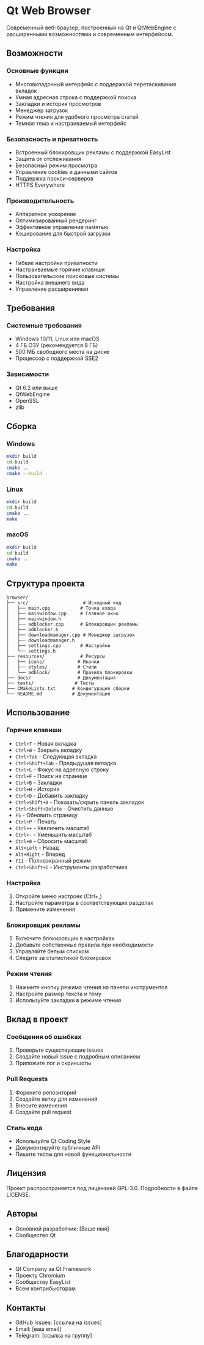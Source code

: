 # Qt Web Browser

Современный веб-браузер, построенный на Qt и QtWebEngine с расширенными возможностями и современным интерфейсом.

## Возможности

### Основные функции
- Многовкладочный интерфейс с поддержкой перетаскивания вкладок
- Умная адресная строка с поддержкой поиска
- Закладки и история просмотров
- Менеджер загрузок
- Режим чтения для удобного просмотра статей
- Темная тема и настраиваемый интерфейс

### Безопасность и приватность
- Встроенный блокировщик рекламы с поддержкой EasyList
- Защита от отслеживания
- Безопасный режим просмотра
- Управление cookies и данными сайтов
- Поддержка прокси-серверов
- HTTPS Everywhere

### Производительность
- Аппаратное ускорение
- Оптимизированный рендеринг
- Эффективное управление памятью
- Кэширование для быстрой загрузки

### Настройка
- Гибкие настройки приватности
- Настраиваемые горячие клавиши
- Пользовательские поисковые системы
- Настройка внешнего вида
- Управление расширениями

## Требования

### Системные требования
- Windows 10/11, Linux или macOS
- 4 ГБ ОЗУ (рекомендуется 8 ГБ)
- 500 МБ свободного места на диске
- Процессор с поддержкой SSE2

### Зависимости
- Qt 6.2 или выше
- QtWebEngine
- OpenSSL
- zlib

## Сборка

### Windows
```bash
mkdir build
cd build
cmake ..
cmake --build .
```

### Linux
```bash
mkdir build
cd build
cmake ..
make
```

### macOS
```bash
mkdir build
cd build
cmake ..
make
```

## Структура проекта

```
browser/
├── src/                    # Исходный код
│   ├── main.cpp           # Точка входа
│   ├── mainwindow.cpp     # Главное окно
│   ├── mainwindow.h
│   ├── adblocker.cpp      # Блокировщик рекламы
│   ├── adblocker.h
│   ├── downloadmanager.cpp # Менеджер загрузок
│   ├── downloadmanager.h
│   ├── settings.cpp       # Настройки
│   └── settings.h
├── resources/             # Ресурсы
│   ├── icons/            # Иконки
│   ├── styles/           # Стили
│   └── adblock/          # Правила блокировки
├── docs/                 # Документация
├── tests/               # Тесты
├── CMakeLists.txt      # Конфигурация сборки
└── README.md           # Документация
```

## Использование

### Горячие клавиши
- `Ctrl+T` - Новая вкладка
- `Ctrl+W` - Закрыть вкладку
- `Ctrl+Tab` - Следующая вкладка
- `Ctrl+Shift+Tab` - Предыдущая вкладка
- `Ctrl+L` - Фокус на адресную строку
- `Ctrl+F` - Поиск на странице
- `Ctrl+B` - Закладки
- `Ctrl+H` - История
- `Ctrl+D` - Добавить закладку
- `Ctrl+Shift+B` - Показать/скрыть панель закладок
- `Ctrl+Shift+Delete` - Очистить данные
- `F5` - Обновить страницу
- `Ctrl+P` - Печать
- `Ctrl++` - Увеличить масштаб
- `Ctrl+-` - Уменьшить масштаб
- `Ctrl+0` - Сбросить масштаб
- `Alt+Left` - Назад
- `Alt+Right` - Вперед
- `F11` - Полноэкранный режим
- `Ctrl+Shift+I` - Инструменты разработчика

### Настройка
1. Откройте меню настроек (Ctrl+,)
2. Настройте параметры в соответствующих разделах
3. Примените изменения

### Блокировщик рекламы
1. Включите блокировщик в настройках
2. Добавьте собственные правила при необходимости
3. Управляйте белым списком
4. Следите за статистикой блокировок

### Режим чтения
1. Нажмите кнопку режима чтения на панели инструментов
2. Настройте размер текста и тему
3. Используйте закладки в режиме чтения

## Вклад в проект

### Сообщения об ошибках
1. Проверьте существующие issues
2. Создайте новый issue с подробным описанием
3. Приложите лог и скриншоты

### Pull Requests
1. Форкните репозиторий
2. Создайте ветку для изменений
3. Внесите изменения
4. Создайте pull request

### Стиль кода
- Используйте Qt Coding Style
- Документируйте публичные API
- Пишите тесты для новой функциональности

## Лицензия

Проект распространяется под лицензией GPL-3.0. Подробности в файле LICENSE.

## Авторы

- Основной разработчик: [Ваше имя]
- Сообщество Qt

## Благодарности

- Qt Company за Qt Framework
- Проекту Chromium
- Сообществу EasyList
- Всем контрибьюторам

## Контакты

- GitHub Issues: [ссылка на issues]
- Email: [ваш email]
- Telegram: [ссылка на группу] 